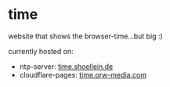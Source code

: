 # time

website that shows the browser-time...but big :)

currently hosted on:

- ntp-server: [time.shoellein.de](https://time.shoellein.de)
- cloudflare-pages: [time.orw-media.com](https://time.orw-media.com)